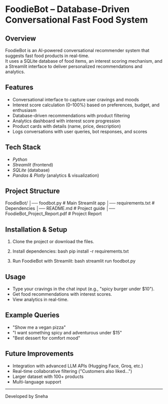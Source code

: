 # FoodieBot – Database-Driven Conversational Fast Food System

##  Overview
FoodieBot is an AI-powered conversational recommender system that suggests fast food products in real-time.  
It uses a SQLite database of food items, an interest scoring mechanism, and a Streamlit interface to deliver personalized recommendations and analytics.

##  Features
- Conversational interface to capture user cravings and moods
- Interest score calculation (0–100%) based on preferences, budget, and enthusiasm
- Database-driven recommendations with product filtering
- Analytics dashboard with interest score progression
- Product cards with details (name, price, description)
- Logs conversations with user queries, bot responses, and scores

##  Tech Stack
- *Python*
- *Streamlit* (frontend)
- *SQLite* (database)
- *Pandas & Plotly* (analytics & visualization)

##  Project Structure

FoodieBot/
│── foodbot.py          # Main Streamlit app
│── requirements.txt    # Dependencies
│── README.md           # Project guide
│── FoodieBot_Project_Report.pdf  # Project Report


##  Installation & Setup
1. Clone the project or download the files.
2. Install dependencies:
   bash
   pip install -r requirements.txt
   
3. Run FoodieBot with Streamlit:
   bash
   streamlit run foodbot.py
   

##  Usage
- Type your cravings in the chat input (e.g., "spicy burger under $10").
- Get food recommendations with interest scores.
- View analytics in real-time.

##  Example Queries
- "Show me a vegan pizza"
- "I want something spicy and adventurous under $15"
- "Best dessert for comfort mood"

##  Future Improvements
- Integration with advanced LLM APIs (Hugging Face, Groq, etc.)
- Real-time collaborative filtering ("Customers also liked...")
- Larger dataset with 100+ products
- Multi-language support

---
 Developed by Sneha  
